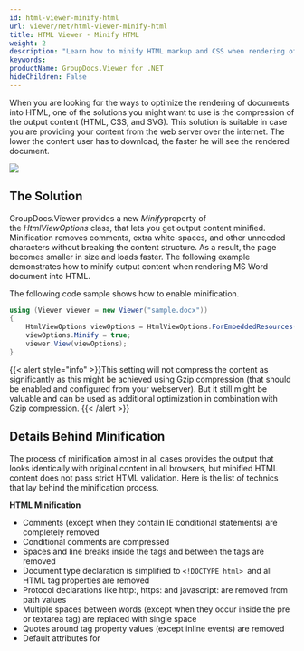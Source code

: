 ```yaml
---
id: html-viewer-minify-html
url: viewer/net/html-viewer-minify-html
title: HTML Viewer - Minify HTML
weight: 2
description: "Learn how to minify HTML markup and CSS when rendering of documents into HTML and make your HTML documents load faster with GroupDocs.Viewer."
keywords: 
productName: GroupDocs.Viewer for .NET
hideChildren: False
---
```

When you are looking for the ways to optimize the rendering of documents into HTML, one of the solutions you might want to use is the compression of the output content (HTML, CSS, and SVG). This solution is suitable in case you are providing your content from the web server over the internet. The lower the content user has to download, the faster he will see the rendered document.

![](viewer/net/images/html-viewer-minify-html.jpg)

## The Solution

GroupDocs.Viewer provides a new *Minify*property of the *HtmlViewOptions* class, that lets you get output content minified. Minification removes comments, extra white-spaces, and other unneeded characters without breaking the content structure. As a result, the page becomes smaller in size and loads faster. The following example demonstrates how to minify output content when rendering MS Word document into HTML.

The following code sample shows how to enable minification.

```csharp
using (Viewer viewer = new Viewer("sample.docx"))
{
	HtmlViewOptions viewOptions = HtmlViewOptions.ForEmbeddedResources();
    viewOptions.Minify = true;
    viewer.View(viewOptions);
}
```

{{< alert style="info" >}}This setting will not compress the content as significantly as this might be achieved using Gzip compression (that should be enabled and configured from your webserver). But it still might be valuable and can be used as additional optimization in combination with Gzip compression. {{< /alert >}}

## Details Behind Minification

The process of minification almost in all cases provides the output that looks identically with original content in all browsers, but minified HTML content does not pass strict HTML validation. Here is the list of technics that lay behind the minification process.

**HTML Minification**

*   Comments (except when they contain IE conditional statements) are completely removed
*   Conditional comments are compressed
*   Spaces and line breaks inside the tags and between the tags are removed
*   Document type declaration is simplified to `<!DOCTYPE html> `and all HTML tag properties are removed
*   Protocol declarations like http:, https: and javascript: are removed from path values
*   Multiple spaces between words (except when they occur inside the pre or textarea tag) are replaced with single space
*   Quotes around tag property values (except inline events) are removed
*   Default attributes for <script>, <style> and <link> tags are removed
*   Boolean attributes are simplified, therefore <input type="text" disabled="disabled"> becomes <input type=text disabled>

**CSS Minification**

The embedded CSS content is minified when the *Minify*setting is on.

*   Remove all insignificant white-space.
*   Remove all comments.
*   Remove all unnecessary semicolon separators.
*   Reduce color values.
*   Reduce integer representations by removing leading and trailing zeros.
*   Remove unit specifiers from numeric zero values.

## More resources

### Advanced Usage Topics

To learn more about document viewing features, please refer to the [advanced usage section]({{< ref "viewer/net/developer-guide/advanced-features/_index.md" >}}).

### GitHub Examples

You may easily run the code above and see the feature in action in our GitHub examples:

*   [GroupDocs.Viewer for .NET examples, plugins, and showcase](https://github.com/groupdocs-viewer/GroupDocs.Viewer-for-.NET)
    
*   [GroupDocs.Viewer for Java examples, plugins, and showcase](https://github.com/groupdocs-viewer/GroupDocs.Viewer-for-Java)
    
*   [Document Viewer for .NET MVC UI Example](https://github.com/groupdocs-viewer/GroupDocs.Viewer-for-.NET-MVC) 
    
*   [Document Viewer for .NET App WebForms UI Modern Example](https://github.com/groupdocs-viewer/GroupDocs.Viewer-for-.NET-WebForms)
    
*   [Document Viewer for Java App Dropwizard UI Modern Example](https://github.com/groupdocs-viewer/GroupDocs.Viewer-for-Java-Dropwizard)
    
*   [Document Viewer for Java Spring UI Example](https://github.com/groupdocs-viewer/GroupDocs.Viewer-for-Java-Spring)
    

### Free Online App

Along with full-featured .NET library we provide simple but powerful free Apps.

You are welcome to view Word, PDF, Excel, PowerPoint documents with free to use online **[GroupDocs Viewer App](https://products.groupdocs.app/viewer)**.
